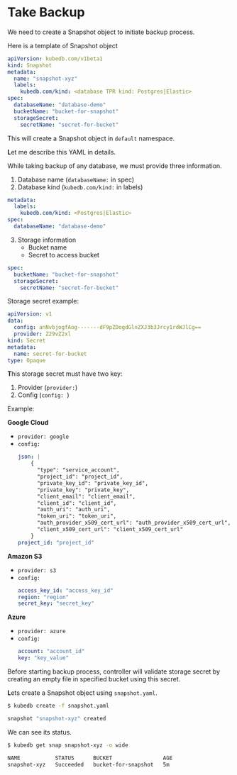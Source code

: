 # Take Backup

We need to create a Snapshot object to initiate backup process. 

Here is a template of Snapshot object

```yaml
apiVersion: kubedb.com/v1beta1
kind: Snapshot
metadata:
  name: "snapshot-xyz"
  labels:
    kubedb.com/kind: <database TPR kind: Postgres|Elastic>
spec:
  databaseName: "database-demo"
  bucketName: "bucket-for-snapshot"
  storageSecret:
    secretName: "secret-for-bucket"
```

This will create a Snapshot object in `default` namespace.

**L**et me describe this YAML in details.

While taking backup of any database, we must provide three information.

1. Database name (`databaseName:` in spec)
2. Database kind (`kubedb.com/kind:` in labels)

```yaml
metadata:
  labels:
    kubedb.com/kind: <Postgres|Elastic>
spec:
  databaseName: "database-demo"
```

3. Storage information
    * Bucket name
    * Secret to access bucket

```yaml
spec:
  bucketName: "bucket-for-snapshot"
  storageSecret:
    secretName: "secret-for-bucket"
```

Storage secret example:

```yaml
apiVersion: v1
data:
  config: anNvbjogfAog-------dF9pZDogdGlnZXJ3b3Jrcy1rdWJlCg==
  provider: Z29vZ2xl
kind: Secret
metadata:
  name: secret-for-bucket
type: Opaque
```

**T**his storage secret must have two key:
1. Provider (`provider:`)
2. Config (`config: `)

Example:

**Google Cloud**

* `provider: google`
* `config:`
    ```yaml
    json: |
        {
          "type": "service_account",
          "project_id": "project_id",
          "private_key_id": "private_key_id",
          "private_key": "private_key",
          "client_email": "client_email",
          "client_id": "client_id",
          "auth_uri": "auth_uri",
          "token_uri": "token_uri",
          "auth_provider_x509_cert_url": "auth_provider_x509_cert_url",
          "client_x509_cert_url": "client_x509_cert_url"
        }
    project_id: "project_id"
    ```

**Amazon S3**

* `provider: s3`
* `config:`
    ```yaml
    access_key_id: "access_key_id"
    region: "region"
    secret_key: "secret_key"
    ```

**Azure**

* `provider: azure`
* `config:`
    ```yaml
    account: "account_id"
    key: "key_value"
    ```

Before starting backup process, controller will validate storage secret by creating an empty file
in specified bucket using this secret.

**L**ets create a Snapshot object using `snapshot.yaml`.

```bash
$ kubedb create -f snapshot.yaml

snapshot "snapshot-xyz" created
```

We can see its status.

```bash
$ kubedb get snap snapshot-xyz -o wide

NAME           STATUS      BUCKET                AGE
snapshot-xyz   Succeeded   bucket-for-snapshot   5m
```